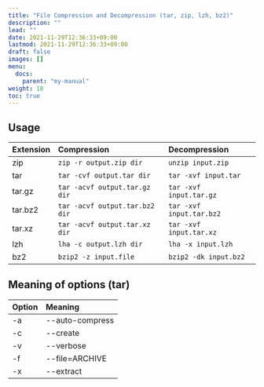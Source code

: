 ```yaml
---
title: "File Compression and Decompression (tar, zip, lzh, bz2)"
description: ""
lead: ""
date: 2021-11-29T12:36:33+09:00
lastmod: 2021-11-29T12:36:33+09:00
draft: false
images: []
menu: 
  docs:
    parent: "my-manual"
weight: 10
toc: true
---
```


## Usage

| Extension | Compression | Decompression |
| :-------- | :---------- | :------------ |
| zip       | `zip -r output.zip dir`           | `unzip input.zip`         |
| tar       | `tar -cvf output.tar dir`         | `tar -xvf input.tar`      |
| tar.gz    | `tar -acvf output.tar.gz dir`     | `tar -xvf input.tar.gz`   |
| tar.bz2   | `tar -acvf output.tar.bz2 dir`    | `tar -xvf input.tar.bz2`  |
| tar.xz    | `tar -acvf output.tar.xz dir`     | `tar -xvf input.tar.xz`   |
| lzh       | `lha -c output.lzh dir`           | `lha -x input.lzh`        |
| bz2       | `bzip2 -z input.file`             | `bzip2 -dk input.bz2`     |

## Meaning of options (tar)

| Option | Meaning |
|:-------|:--------|
| -a     | --auto-compress  |
| -c     | --create         |
| -v     | --verbose        |
| -f     | --file=ARCHIVE   |
| -x     | --extract        |
